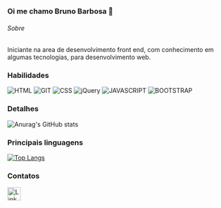 ### Oi me chamo Bruno Barbosa 👋

###### Sobre

Iniciante na area de desenvolvimento front end, com conhecimento em algumas tecnologias, para desenvolvimento web.

### Habilidades

![HTML](https://img.shields.io/badge/HTML5-E34F26?style=for-the-badge&logo=html5&logoColor=white)
![GIT](https://img.shields.io/badge/GIT-E44C30?style=for-the-badge&logo=git&logoColor=white)
![CSS](https://img.shields.io/badge/CSS3-1572B6?style=for-the-badge&logo=css3&logoColor=white)
![jQuery](https://img.shields.io/badge/jQuery-0769AD?style=for-the-badge&logo=jquery&logoColor=white)
![JAVASCRIPT](https://img.shields.io/badge/JavaScript-323330?style=for-the-badge&logo=javascript&logoColor=F7DF1E)
![BOOTSTRAP](https://img.shields.io/badge/Bootstrap-563D7C?style=for-the-badge&logo=bootstrap&logoColor=white)


### Detalhes

![Anurag's GitHub stats](https://github-readme-stats.vercel.app/api?username=BrunobCunha03&show_icons=true&theme=dark)

### Principais linguagens

[![Top Langs](https://github-readme-stats.vercel.app/api/top-langs/?username=BrunobCunha03&layout=compact)](https://github.com/anuraghazra/github-readme-stats)

### Contatos 

[<img src='https://img.shields.io/badge/LinkedIn-0077B5?style=for-the-badge&logo=linkedin&logoColor=white' alt='Linkedin' height='30'>](https://www.linkedin.com/in/bruno-barbosa-da-cunha-87671021b/)
